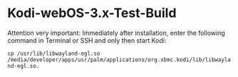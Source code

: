 # Kodi-webOS-3.x-Test-Build

Attention very important:
Immediately after installation, enter the following command in Terminal or SSH and only then start Kodi:

`cp /usr/lib/libwayland-egl.so /media/developer/apps/usr/palm/applications/org.xbmc.kodi/lib/libwayland-egl.so.`
